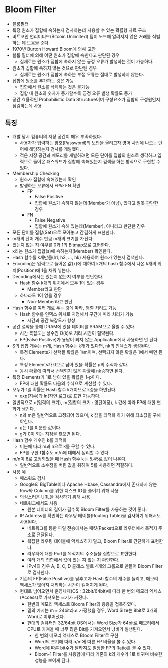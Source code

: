# Bloom Filter

* 블룸필터
* 특정 원소가 집합에 속하는지 검사하는데 사용할 수 있는 확률형 자료 구조
* 비트코인 언리미티드(Bitcoin Unlimited) 팀이 노드에 알려지지 않은 거래를 식별하는 데 도움을 준다.
* 1970년 Burton Howard Bloom에 의해 고안
* 블룸 필터에 의해 어떤 원소가 집합에 속한다고 판단된 경우
  * 실제로는 원소가 집합에 속하지 않는 긍정 오류가 발생하는 것이 가능하다.
* 원소가 집합에 속하지 않는 것으로 판단된 경우
  * 실제로는 원소가 집합에 속하는 부정 오류는 절대로 발생하지 않는다.
* 집합에 원소를 추가하는 것은 가능
  * 집합에서 원소를 삭제하는 것은 불가능
  * 집합 내 원소의 숫자가 증가할수록 긍정 오류 발생 확률도 증가
* 공간 효율적인 Probabilistic Data Structure이며 구성요소가 집합의 구성원인지 점검하는데 사용

## 특징

* 개발 당시 컴퓨터의 저장 공간이 매우 부족하였다.
  * 사용자가 입력하는 암호(Password)의 보안을 올리고자 영어 사전에 나오는 단어에 해당하는지 검사를 개발했다.
  * 적은 저장 공간과 메모리를 개발하려면 모든 단어를 집합의 원소로 생각하고 입력으로 들어온 패스워드가 집합에 속해있는지 검색을 하는 방식으로 구현할 수 있다.
* Membership Checking
  * 원소가 집합에 속해있는지 확인
  * 발생하는 오류에서 FP와 FN 확인
    * FP 
      * False Positive
      * 집합에 원소가 속하지 않는데(Member가 아님), 있다고 잘못 판단한 경우
    * FN
      * False Negative
      * 집합에 원소가 속해 있는데(Member), 아니라고 판단한 경우
* 모든 단어를 집합(Set)으로 모아놓고 간결하게 표현한다.
* m개의 단어 개수 만큼 m개의 크기를 가진다.
* 있는지 없는 지 여부를 0과 1의 Bitmap으로 표현한다.
* x라는 원소가 집합(s)에 속하는지(Member) 확인한다.
* Hash 함수를 k개만큼(h1, h2, …, hk) 사용하여 원소가 있는지 검색한다.
* Encoding은 입력으로 들어온 값(x)에 대하여 k개의 hash 함수에서 나온 k개의 위치(Position)에 1을 채워 넣는다.
* Decoding에서는 있는지 없는지 여부를 판단한다.
  * Hash 함수 k개의 위치에서 모두 1이 있는 경우
    * Member라고 판단
  * 하나라도 1이 없을 경우
    * Non-Member라고 판단
* Hash 함수를 여러 개로 두는 것에 따라, 병렬 처리도 가능
  * Hash 함수를 인덱스 위치로 지정해서 구간에 따라 처리가 가능
    * 시간과 공간 복잡도가 향상
* 공간 절약을 통해 DRAM에 있을 데이터를 SRAM으로 올릴 수 있다.
  * 시간 복잡도는 상수인 O(k)로 처리 시간이 절약된다.
  * FP(False Positive)가 용납이 되지 않는 Application에서 사용하면 안 된다.
* S의 집합 개수는 m개, Hash 함수는 k개가 있다면, nk의 인덱스가 생성된다.
  * 특정 Elements가 선택될 확률은 1/m이며, 선택되지 않은 확률은 1에서 빼면 된다.
  * 특정 Elements가 0으로 남아 있을 확률은 p의 수식과 같다.
  * 동시 확률에 따라서 선택되지 않은 확률에 nk승하면 된다.
* 특정 Elements가 1로 남아 있을 확률은 1-p이다.
  * FP에 대한 확률도 다음의 수식으로 계산할 수 있다.
* 모두가 1일 확률은 Hash 함수 k개이므로 k승을 하면된다.
  * exp(지수)과 ln(자연 로그)로 표현 가능하다.
* 일반적으로 n(입력의 크기), m(집합의 크기 : 영단어장), k 값에 따라 FP에 대한 변화가 생긴다.
  * n과 m은 일반적으로 고정되어 있으며, k 값을 최적화 하기 위해 최소값을 구해야한다.
  * g는 f를 미분한 값이다.
  * g가 0이 되는 지점을 찾으면 된다.
* Hash 함수 개수인 k를 최적화
  * 미분에 따라 m과 n으로 k를 구할 수 있다.
  * FP를 구한 f함수도 m/n에 대해서 정리할 수 있다.
* m/n이 8로 고정되었을 때 Hash 함수 k는 5.45로 값이 나온다.
  * 일반적으로 소수점을 버린 값을 취하여 5를 사용하면 적절하다.
* 사용 예
  * 패스워드 검사
  * Google의 BigTable이나 Apache Hbase, Cassandra에서 존재하지 않는 Row와 Column를 위한 디스크 IO를 줄이기 위해 사용
  * 의심스러운 URL을 검사하기 위해 사용
  * 네트워크에서도 사용
    * 원본 데이터의 길이가 길수록 Bloom Filter를 사용하는 것이 좋다.
  * IP Address를 확인하는 라우팅 테이블(Routing Table)을 검사하기 위해서도 사용된다.
    * 네트워크를 통한 파일 전송에서는 패킷(Packet)으로 라우터에서 목적지 주소로 전달된다.
    * 복잡한 라우팅 테이블에 액세스하지 말고, Bloom Filter로 간단하게 표현한다.
    * 라우터에 대한 Port를 목적지의 주소들을 집합으로 표현한다.
    * 여러 개의 집합에서 값이 있는 지 없는 지 확인한다.
    * IPv4의 경우 A, B, C, D 클래스 별로 4개의 그룹으로 만들어 Bloom Filter로 검사한다.
  * 기존의 FP(False Positive)를 낮추고자 Hash 함수의 개수를 늘리고, 메모리 액세스가 많아져 처리하는 시간이 길어지게 된다.
  * 현대로 넘어오면서 운영체제(OS : 32bit/64bit)에 따라 한 번의 메모리 엑세스(Access)로 가져오는 크기가 커졌다.
    * 한번의 메모리 액세스로 Bloom Filter의 응용을 접목하였다.
    * 밑의 예시는 m = 24bit라고 가정했을 경우, Word Size는 8bit로 3개의 Word로 이루어졌다.
    * 현대의 컴퓨터인 32/64bit OS에서는 Word Size가 64bit로 메모리에서 CPU로 가져올 때 너무 많은 Bit를 가져오면서 낭비가 발생된다.
      * 한 번의 메모리 액세스로 Bloom Filter로 구현
      * Word의 크기에 따라 n/m에 따른 FP 비율을 볼 수 있다.
      * Word에 따른 bit수가 달라져도 일정한 FP의 Ratio를 볼 수 있다.
      * Bloom-1 Filter를 사용함에 따라 기존의 k의 개수가 1로 바뀌며 비슷한 성능을 보이게 된다.